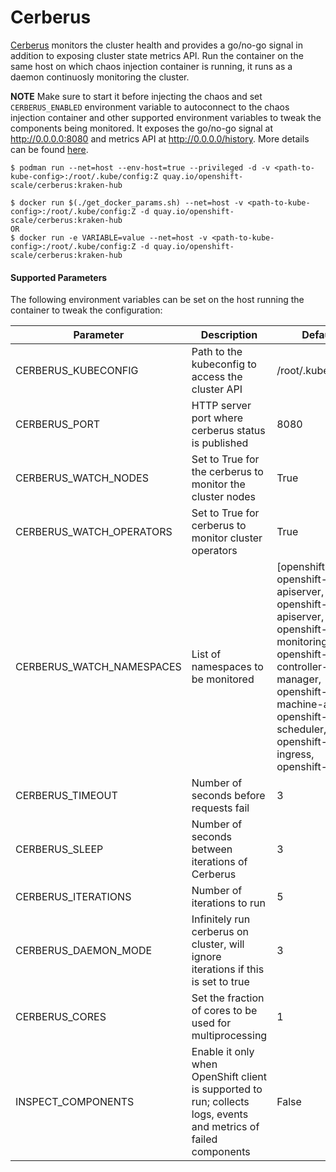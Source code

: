 # Cerberus

[Cerberus](https://github.com/cloud-bulldozer/cerberus) monitors the cluster health and provides a go/no-go signal in addition to exposing cluster state metrics API. Run the container on the same host on which chaos injection container is running, it runs as a daemon continuosly monitoring the cluster.

**NOTE** Make sure to start it before injecting the chaos and set `CERBERUS_ENABLED` environment variable to autoconnect to the chaos injection container and other supported environment variables to tweak the components being monitored. It exposes the go/no-go signal at http://0.0.0.0:8080 and metrics API at http://0.0.0.0/history. More details can be found [here](https://github.com/cloud-bulldozer/cerberus#how-does-cerberus-report-cluster-health).

```
$ podman run --net=host --env-host=true --privileged -d -v <path-to-kube-config>:/root/.kube/config:Z quay.io/openshift-scale/cerberus:kraken-hub
```

```
$ docker run $(./get_docker_params.sh) --net=host -v <path-to-kube-config>:/root/.kube/config:Z -d quay.io/openshift-scale/cerberus:kraken-hub
OR 
$ docker run -e VARIABLE=value --net=host -v <path-to-kube-config>:/root/.kube/config:Z -d quay.io/openshift-scale/cerberus:kraken-hub
```

#### Supported Parameters

The following environment variables can be set on the host running the container to tweak the configuration:

Parameter               | Description                                                           | Default
----------------------- | -----------------------------------------------------------------     | ------------------------------------ |
CERBERUS_KUBECONFIG     | Path to the kubeconfig to access the cluster API | /root/.kube/config |
CERBERUS_PORT           | HTTP server port where cerberus status is published                   | 8080                                 |
CERBERUS_WATCH_NODES    | Set to True for the cerberus to monitor the cluster nodes             | True                                 |
CERBERUS_WATCH_OPERATORS | Set to True for cerberus to monitor cluster operators                | True                                 |
CERBERUS_WATCH_NAMESPACES |  List of namespaces to be monitored                                 | [openshift-etcd, openshift-apiserver, openshift-kube-apiserver, openshift-monitoring, openshift-kube-controller-manager, openshift-machine-api, openshift-kube-scheduler, openshift-ingress, openshift-sdn] |
CERBERUS_TIMEOUT        | Number of seconds before requests fail                                | 3                                    |
CERBERUS_SLEEP          | Number of seconds between iterations of Cerberus                      | 3                                    |
CERBERUS_ITERATIONS     | Number of iterations to run                                           | 5                                    |
CERBERUS_DAEMON_MODE    | Infinitely run cerberus on cluster, will ignore iterations if this is set to true               | 3                                    |
CERBERUS_CORES          | Set the fraction of cores to be used for multiprocessing              | 1                                    |
INSPECT_COMPONENTS      | Enable it only when OpenShift client is supported to run; collects logs, events and metrics of failed components | False  | 
